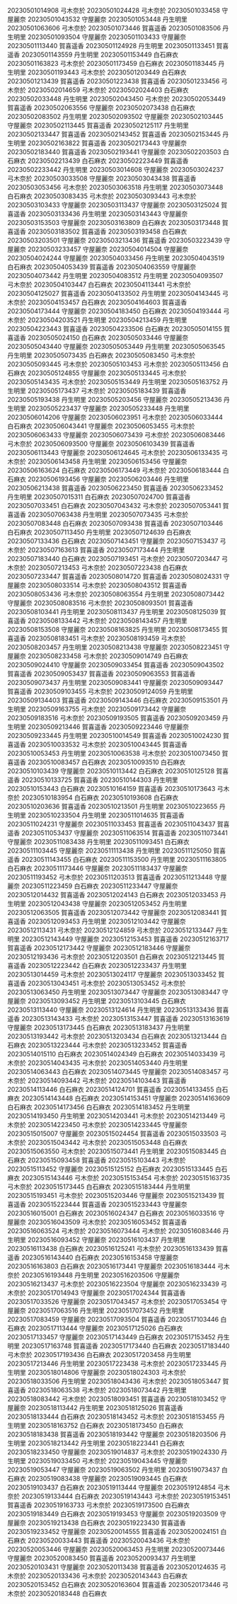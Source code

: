 20230501014908 弓木奈於
20230501024428 弓木奈於
20230501033458 守屋麗奈
20230501043532 守屋麗奈
20230501053448 丹生明里
20230501063606 弓木奈於
20230501073446 賀喜遥香
20230501083506 丹生明里
20230501093504 守屋麗奈
20230501103433 守屋麗奈
20230501113440 賀喜遥香
20230501124928 丹生明里
20230501133451 賀喜遥香
20230501143559 丹生明里
20230501153449 白石麻衣
20230501163823 弓木奈於
20230501173459 白石麻衣
20230501183445 丹生明里
20230501193443 弓木奈於
20230501203449 白石麻衣
20230501213439 賀喜遥香
20230501223438 賀喜遥香
20230501233456 弓木奈於
20230502014659 弓木奈於
20230502024403 白石麻衣
20230502033448 丹生明里
20230502043450 弓木奈於
20230502053449 賀喜遥香
20230502063556 守屋麗奈
20230502073438 白石麻衣
20230502083502 丹生明里
20230502093502 守屋麗奈
20230502103445 守屋麗奈
20230502113445 賀喜遥香
20230502125117 丹生明里
20230502133447 賀喜遥香
20230502143452 賀喜遥香
20230502153445 丹生明里
20230502163822 賀喜遥香
20230502173443 守屋麗奈
20230502183440 賀喜遥香
20230502193441 守屋麗奈
20230502203503 白石麻衣
20230502213439 白石麻衣
20230502223449 賀喜遥香
20230502233442 丹生明里
20230503014608 守屋麗奈
20230503024237 弓木奈於
20230503033508 守屋麗奈
20230503043438 賀喜遥香
20230503053456 弓木奈於
20230503063518 丹生明里
20230503073448 白石麻衣
20230503083435 弓木奈於
20230503093443 弓木奈於
20230503103433 守屋麗奈
20230503113437 守屋麗奈
20230503125024 賀喜遥香
20230503133436 丹生明里
20230503143443 守屋麗奈
20230503153503 守屋麗奈
20230503163809 白石麻衣
20230503173448 賀喜遥香
20230503183502 賀喜遥香
20230503193458 白石麻衣
20230503203501 守屋麗奈
20230503213436 賀喜遥香
20230503223439 守屋麗奈
20230503233457 守屋麗奈
20230504014504 守屋麗奈
20230504024244 守屋麗奈
20230504033456 丹生明里
20230504043519 白石麻衣
20230504053439 賀喜遥香
20230504063559 守屋麗奈
20230504073442 丹生明里
20230504083512 丹生明里
20230504093507 弓木奈於
20230504103447 白石麻衣
20230504113441 弓木奈於
20230504125027 賀喜遥香
20230504133502 丹生明里
20230504143445 弓木奈於
20230504153457 白石麻衣
20230504164603 賀喜遥香
20230504173444 守屋麗奈
20230504183450 白石麻衣
20230504193444 弓木奈於
20230504203521 丹生明里
20230504213459 丹生明里
20230504223443 賀喜遥香
20230504233506 白石麻衣
20230505014155 賀喜遥香
20230505024150 白石麻衣
20230505033446 守屋麗奈
20230505043440 守屋麗奈
20230505053449 丹生明里
20230505063545 丹生明里
20230505073435 白石麻衣
20230505083450 弓木奈於
20230505093445 弓木奈於
20230505103453 弓木奈於
20230505113456 白石麻衣
20230505124855 守屋麗奈
20230505133445 弓木奈於
20230505143435 弓木奈於
20230505153449 丹生明里
20230505163752 丹生明里
20230505173437 弓木奈於
20230505183439 賀喜遥香
20230505193438 丹生明里
20230505203456 守屋麗奈
20230505213436 丹生明里
20230505223437 守屋麗奈
20230505233448 丹生明里
20230506014206 守屋麗奈
20230506023951 弓木奈於
20230506033444 白石麻衣
20230506043441 守屋麗奈
20230506053455 弓木奈於
20230506063433 守屋麗奈
20230506073439 弓木奈於
20230506083446 弓木奈於
20230506093500 守屋麗奈
20230506103439 賀喜遥香
20230506113443 守屋麗奈
20230506124645 弓木奈於
20230506133435 弓木奈於
20230506143458 丹生明里
20230506153456 守屋麗奈
20230506163624 白石麻衣
20230506173449 弓木奈於
20230506183444 白石麻衣
20230506193456 守屋麗奈
20230506203446 丹生明里
20230506213438 賀喜遥香
20230506223450 賀喜遥香
20230506233452 丹生明里
20230507015311 白石麻衣
20230507024700 賀喜遥香
20230507033451 白石麻衣
20230507043432 弓木奈於
20230507053441 賀喜遥香
20230507063438 丹生明里
20230507073435 弓木奈於
20230507083448 白石麻衣
20230507093438 賀喜遥香
20230507103446 白石麻衣
20230507113450 丹生明里
20230507124639 白石麻衣
20230507133436 白石麻衣
20230507143451 守屋麗奈
20230507153437 弓木奈於
20230507163613 賀喜遥香
20230507173444 丹生明里
20230507183440 白石麻衣
20230507193451 弓木奈於
20230507203447 弓木奈於
20230507213453 弓木奈於
20230507223438 白石麻衣
20230507233447 賀喜遥香
20230508014720 賀喜遥香
20230508024331 守屋麗奈
20230508033514 弓木奈於
20230508043512 賀喜遥香
20230508053436 弓木奈於
20230508063554 丹生明里
20230508073442 守屋麗奈
20230508083516 弓木奈於
20230508093501 賀喜遥香
20230508103441 丹生明里
20230508113437 丹生明里
20230508125039 賀喜遥香
20230508133442 弓木奈於
20230508143457 丹生明里
20230508153508 守屋麗奈
20230508163825 丹生明里
20230508173455 賀喜遥香
20230508183451 弓木奈於
20230508193459 弓木奈於
20230508203457 丹生明里
20230508213438 守屋麗奈
20230508223451 守屋麗奈
20230508233458 弓木奈於
20230509014749 白石麻衣
20230509024410 守屋麗奈
20230509033454 賀喜遥香
20230509043502 賀喜遥香
20230509053437 賀喜遥香
20230509063553 賀喜遥香
20230509073437 丹生明里
20230509083441 守屋麗奈
20230509093447 賀喜遥香
20230509103455 弓木奈於
20230509124059 丹生明里
20230509134403 賀喜遥香
20230509143446 白石麻衣
20230509153501 丹生明里
20230509163755 弓木奈於
20230509173442 守屋麗奈
20230509183516 弓木奈於
20230509193505 賀喜遥香
20230509203459 丹生明里
20230509213446 賀喜遥香
20230509223446 守屋麗奈
20230509233445 丹生明里
20230510014549 賀喜遥香
20230510024230 賀喜遥香
20230510033532 弓木奈於
20230510043445 賀喜遥香
20230510053453 丹生明里
20230510063538 弓木奈於
20230510073450 賀喜遥香
20230510083457 白石麻衣
20230510093510 白石麻衣
20230510103439 守屋麗奈
20230510113442 白石麻衣
20230510125128 賀喜遥香
20230510133725 賀喜遥香
20230510144303 丹生明里
20230510153443 白石麻衣
20230510164159 賀喜遥香
20230510173643 弓木奈於
20230510183954 白石麻衣
20230510193608 白石麻衣
20230510203636 賀喜遥香
20230510213501 丹生明里
20230510223655 丹生明里
20230510233504 丹生明里
20230511014635 賀喜遥香
20230511024231 守屋麗奈
20230511033453 賀喜遥香
20230511043437 賀喜遥香
20230511053437 守屋麗奈
20230511063514 賀喜遥香
20230511073441 守屋麗奈
20230511083438 丹生明里
20230511093451 白石麻衣
20230511103445 守屋麗奈
20230511113438 丹生明里
20230511125050 賀喜遥香
20230511143455 白石麻衣
20230511153500 丹生明里
20230511163805 白石麻衣
20230511173446 守屋麗奈
20230511183437 守屋麗奈
20230511193452 弓木奈於
20230511203513 賀喜遥香
20230511213448 守屋麗奈
20230511223459 白石麻衣
20230511233447 守屋麗奈
20230512014432 賀喜遥香
20230512024143 白石麻衣
20230512033453 丹生明里
20230512043438 守屋麗奈
20230512053452 丹生明里
20230512063505 賀喜遥香
20230512073442 守屋麗奈
20230512083441 賀喜遥香
20230512093453 丹生明里
20230512103442 守屋麗奈
20230512113431 弓木奈於
20230512124859 弓木奈於
20230512133447 丹生明里
20230512143449 守屋麗奈
20230512153453 賀喜遥香
20230512163717 賀喜遥香
20230512173442 守屋麗奈
20230512183446 守屋麗奈
20230512193436 弓木奈於
20230512203501 白石麻衣
20230512213445 賀喜遥香
20230512223442 白石麻衣
20230512233437 丹生明里
20230513014459 弓木奈於
20230513024117 守屋麗奈
20230513033452 賀喜遥香
20230513043451 弓木奈於
20230513053452 弓木奈於
20230513063450 丹生明里
20230513073447 守屋麗奈
20230513083447 守屋麗奈
20230513093452 丹生明里
20230513103445 白石麻衣
20230513113440 守屋麗奈
20230513124614 丹生明里
20230513133436 賀喜遥香
20230513143433 弓木奈於
20230513153447 賀喜遥香
20230513163619 守屋麗奈
20230513173445 白石麻衣
20230513183437 丹生明里
20230513193442 弓木奈於
20230513203434 白石麻衣
20230513213444 白石麻衣
20230513223444 弓木奈於
20230513233452 賀喜遥香
20230514015110 白石麻衣
20230514024349 白石麻衣
20230514033439 弓木奈於
20230514043435 弓木奈於
20230514053440 丹生明里
20230514063443 白石麻衣
20230514073445 守屋麗奈
20230514083457 弓木奈於
20230514093442 弓木奈於
20230514103443 賀喜遥香
20230514113446 白石麻衣
20230514124701 賀喜遥香
20230514133455 白石麻衣
20230514143448 白石麻衣
20230514153451 守屋麗奈
20230514163609 白石麻衣
20230514173456 白石麻衣
20230514183452 丹生明里
20230514193450 丹生明里
20230514203441 弓木奈於
20230514213449 弓木奈於
20230514223450 弓木奈於
20230514233445 守屋麗奈
20230515015007 守屋麗奈
20230515024454 賀喜遥香
20230515033503 弓木奈於
20230515043442 弓木奈於
20230515053448 白石麻衣
20230515063550 弓木奈於
20230515073441 丹生明里
20230515083445 白石麻衣
20230515093458 賀喜遥香
20230515103443 弓木奈於
20230515113452 守屋麗奈
20230515125152 白石麻衣
20230515133445 白石麻衣
20230515143446 弓木奈於
20230515153454 弓木奈於
20230515163735 弓木奈於
20230515173445 白石麻衣
20230515183444 丹生明里
20230515193451 弓木奈於
20230515203446 守屋麗奈
20230515213439 賀喜遥香
20230515223444 賀喜遥香
20230515233443 守屋麗奈
20230516015001 白石麻衣
20230516024347 白石麻衣
20230516033516 守屋麗奈
20230516043509 弓木奈於
20230516053452 賀喜遥香
20230516063524 弓木奈於
20230516073444 弓木奈於
20230516083446 丹生明里
20230516093452 守屋麗奈
20230516103437 丹生明里
20230516113438 白石麻衣
20230516125241 弓木奈於
20230516133439 賀喜遥香
20230516143440 白石麻衣
20230516153458 守屋麗奈
20230516163803 白石麻衣
20230516173441 守屋麗奈
20230516183444 弓木奈於
20230516193448 丹生明里
20230516203506 守屋麗奈
20230516213437 弓木奈於
20230516223504 守屋麗奈
20230516233439 弓木奈於
20230517014943 守屋麗奈
20230517024344 賀喜遥香
20230517033526 守屋麗奈
20230517043457 弓木奈於
20230517053454 守屋麗奈
20230517063516 丹生明里
20230517073452 丹生明里
20230517083459 守屋麗奈
20230517093504 賀喜遥香
20230517103446 白石麻衣
20230517113444 守屋麗奈
20230517125026 白石麻衣
20230517133457 守屋麗奈
20230517143449 白石麻衣
20230517153452 丹生明里
20230517163748 賀喜遥香
20230517173440 白石麻衣
20230517183440 弓木奈於
20230517193436 白石麻衣
20230517203458 丹生明里
20230517213446 丹生明里
20230517223438 弓木奈於
20230517233445 丹生明里
20230518014806 守屋麗奈
20230518024303 弓木奈於
20230518033506 丹生明里
20230518043436 弓木奈於
20230518053447 賀喜遥香
20230518063538 弓木奈於
20230518073442 丹生明里
20230518083442 弓木奈於
20230518093451 賀喜遥香
20230518103452 守屋麗奈
20230518113442 丹生明里
20230518125026 賀喜遥香
20230518133444 白石麻衣
20230518143452 弓木奈於
20230518153455 丹生明里
20230518163752 白石麻衣
20230518173450 白石麻衣
20230518183438 賀喜遥香
20230518193442 守屋麗奈
20230518203506 丹生明里
20230518213442 丹生明里
20230518223441 白石麻衣
20230518233450 守屋麗奈
20230519014837 弓木奈於
20230519024330 丹生明里
20230519033450 弓木奈於
20230519043445 守屋麗奈
20230519053447 守屋麗奈
20230519063502 丹生明里
20230519073437 白石麻衣
20230519083438 守屋麗奈
20230519093445 白石麻衣
20230519103437 白石麻衣
20230519113444 守屋麗奈
20230519124854 弓木奈於
20230519133444 白石麻衣
20230519143443 弓木奈於
20230519153451 賀喜遥香
20230519163733 弓木奈於
20230519173500 白石麻衣
20230519183449 白石麻衣
20230519193453 守屋麗奈
20230519203509 守屋麗奈
20230519213438 白石麻衣
20230519223430 賀喜遥香
20230519233452 守屋麗奈
20230520014555 賀喜遥香
20230520024151 白石麻衣
20230520033443 賀喜遥香
20230520043436 弓木奈於
20230520053446 守屋麗奈
20230520063453 丹生明里
20230520073446 守屋麗奈
20230520083450 賀喜遥香
20230520093437 丹生明里
20230520103431 守屋麗奈
20230520113438 賀喜遥香
20230520124635 弓木奈於
20230520133436 弓木奈於
20230520143443 白石麻衣
20230520153452 白石麻衣
20230520163604 賀喜遥香
20230520173446 弓木奈於
20230520183448 白石麻衣
